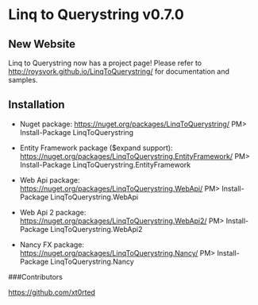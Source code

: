 Linq to Querystring v0.7.0
==========================

## New Website
Linq to Querystring now has a project page! Please refer to http://roysvork.github.io/LinqToQuerystring/ for documentation and samples.

## Installation

* Nuget package: https://nuget.org/packages/LinqToQuerystring/
PM> Install-Package LinqToQuerystring

* Entity Framework package ($expand support): https://nuget.org/packages/LinqToQuerystring.EntityFramework/
PM> Install-Package LinqToQuerystring.EntityFramework

* Web Api package: https://nuget.org/packages/LinqToQuerystring.WebApi/
PM> Install-Package LinqToQuerystring.WebApi

* Web Api 2 package: https://nuget.org/packages/LinqToQuerystring.WebApi2/
PM> Install-Package LinqToQuerystring.WebApi2

* Nancy FX package: https://nuget.org/packages/LinqToQuerystring.Nancy/
PM> Install-Package LinqToQuerystring.Nancy


###Contributors

https://github.com/xt0rted

